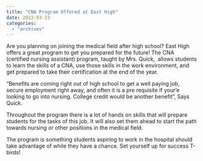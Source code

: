 ```yaml
---
title: "CNA Program Offered at East High"
date: 2022-03-23
categories: 
  - "archives"
---
```


Are you planning on joining the medical field after high school? East High offers a great program to get you prepared for the future! The CNA (certified nursing assistant) program, taught by Mrs. Quick,  allows students to learn the skills of a CNA, use those skills in the work environment, and get prepared to take their certification at the end of the year.

“Benefits are coming right out of high school to get a well paying job, secure employment right away, and often it is a pre requisite if your’e looking to go into nursing. College credit would be another benefit”, Says Quick.

Throughout the program there is a lot of hands on skills that will prepare students for the tasks of this job. It will also set them ahead to start the path towards nursing or other positions in the medical field.

The program is something students aspiring to work in the hospital should take advantage of while they have a chance. Set yourself up for success T-birds!
